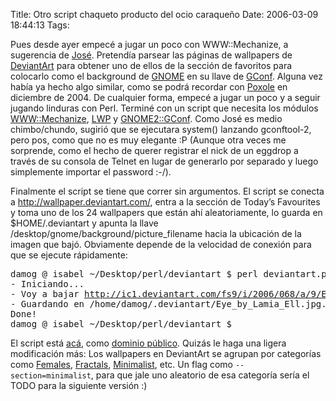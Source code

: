 Title: Otro script chaqueto producto del ocio caraqueño
Date: 2006-03-09 18:44:13
Tags: 

<p>Pues desde ayer empecé a jugar un poco con WWW::Mechanize, a sugerencia de <a target="_blank" href="http://bureado.unplug.org.ve">José</a>. Pretendía parsear las páginas de wallpapers de <a target="_blank" href="http://www.deviantart.com">DeviantArt</a> para obtener uno de ellos de la sección de favoritos para colocarlo como el background de <a target="_blank" href="http://www.gnome.org/">GNOME</a> en su llave de <a target="_blank" href="http://www.gnome.org/projects/gconf/">GConf</a>. Alguna vez había ya hecho algo similar, como se podrá recordar con <a target="_blank" href="http://www.damog.net/?p=373">Poxole</a> en diciembre de 2004. De cualquier forma, empecé a jugar un poco y a seguir jugando linduras con Perl. Terminé con un script que necesita los módulos <a target="_blank" href="http://search.cpan.org/dist/WWW-Mechanize/">WWW::Mechanize</a>, <a target="_blank" href="http://search.cpan.org/dist/libwww-perl/">LWP</a> y <a target="_blank" href="http://search.cpan.org/dist/Gnome2-GConf/">GNOME2::GConf</a>. Como José es medio chimbo/chundo, sugirió que se ejecutara system() lanzando gconftool-2, pero pos, como que no es muy elegante :P (Aunque otra veces me sorprende, como el hecho de querer registrar el nick de un eggdrop a través de su consola de Telnet en lugar de generarlo por separado y luego simplemente importar el password :-/).

Finalmente el script se tiene que correr sin argumentos. El script se conecta a <a target="_blank" href="http://wallpaper.deviantart.com"><a href="http://wallpaper.deviantart.com/">http://wallpaper.deviantart.com/</a></a>, entra a la sección de Today&#8217;s Favourites y toma uno de los 24 wallpapers que están ahí aleatoriamente, lo guarda en $HOME/.deviantart y apunta la llave /desktop/gnome/background/picture_filename hacia la ubicación de la imagen que bajó. Obviamente depende de la velocidad de conexión para que se ejecute rápidamente:
</p>
<pre>damog @ isabel ~/Desktop/perl/deviantart $ perl deviantart.pl
- Iniciando...
- Voy a bajar <a href="http://ic1.deviantart.com/fs9/i/2006/068/a/9/Eye_by_Lamia_Ell.jpg...">http://ic1.deviantart.com/fs9/i/2006/068/a/9/Eye_by_Lamia_Ell.jpg...</a>
- Guardando en /home/damog/.deviantart/Eye_by_Lamia_Ell.jpg... Listo.
Done!
damog @ isabel ~/Desktop/perl/deviantart $</pre>
<p>
El script está <a target="_blank" href="http://www.damog.net/files/misc/deviantart.perl.html">acá</a>, como <a target="_blank" href="http://en.wikipedia.org/wiki/Public_domain">dominio público</a>. Quizás le haga una ligera modificación más: Los wallpapers en DeviantArt se agrupan por categorías como <a target="_blank" href="http://wallpaper.deviantart.com/females">Females</a>, <a target="_blank" href="http://wallpaper.deviantart.com/fractals">Fractals</a>, <a target="_blank" href="http://wallpaper.deviantart.com/minimalist">Minimalist</a>, etc. Un flag como <code>--section=minimalist</code>, para que jale uno aleatorio de esa categoría sería el TODO para la siguiente versión :) </p>
